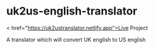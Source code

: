 # uk2us-english-translator

< href="https://uk2ustranslator.netlify.app">Live Project</a>

A translator which will convert UK english to US english 
